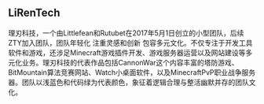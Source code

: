 ## LiRenTech

理刃科技，一个由Littlefean和Rutubet在2017年5月1日创立的小型团队，后续ZTY加入团队，团队年轻化 注重灵感和创新 包容多元文化。不仅专注于开发工具软件和游戏，还涉足Minecraft游戏插件开发、游戏服务器运营以及网站建设等多元化业务。理刃科技的代表作品包括CannonWar这个内容丰富的塔防游戏、BitMountain算法竞赛网站、Watch小桌面软件，以及MinecraftPvP职业战争服务器。团队以浅蓝色和代码绿为代表颜色，象征着逻辑合理与整活幽默并存的团队文化。
